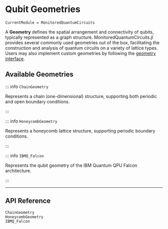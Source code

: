 # Qubit Geometries

```@meta
CurrentModule = MonitoredQuantumCircuits
```

A **Geometry** defines the spatial arrangement and connectivity of qubits, typically represented as a graph structure. MonitoredQuantumCircuits.jl provides several commonly used geometries out of the box, facilitating the construction and analysis of quantum circuits on a variety of lattice types. Users may also implement custom geometries by following the [geometry interface](/interfaces/add_geometry.md).

## Available Geometries
::: info `ChainGeometry`

Represents a chain (one-dimensional) structure, supporting both periodic and open boundary conditions.

:::

::: info `HoneycombGeometry`

Represents a honeycomb lattice structure, supporting periodic boundary conditions.

:::

::: info `IBMQ_Falcon`

Represents the qubit geometry of the IBM Quantum QPU Falcon architecture.  

:::

---

## API Reference

```@docs; canonical=false
ChainGeometry
HoneycombGeometry
IBMQ_Falcon
```
